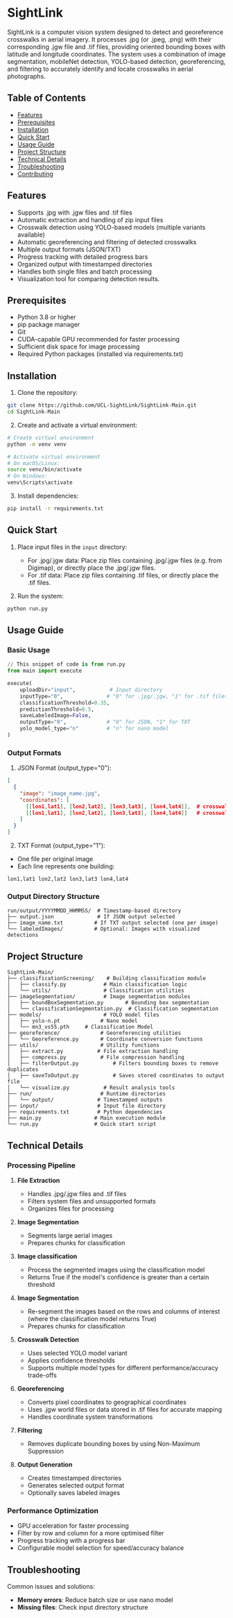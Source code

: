 # SightLink

SightLink is a computer vision system designed to detect and georeference crosswalks in aerial imagery. It processes .jpg (or .jpeg, .png) with their corresponding .jgw file and .tif files, providing oriented bounding boxes with latitude and longitude coordinates. The system uses a combination of image segmentation, mobileNet detection, YOLO-based detection, georeferencing, and filtering to accurately identify and locate crosswalks in aerial photographs.

## Table of Contents

- [Features](#features)
- [Prerequisites](#prerequisites)
- [Installation](#installation)
- [Quick Start](#quick-start)
- [Usage Guide](#usage-guide)
- [Project Structure](#project-structure)
- [Technical Details](#technical-details)
- [Troubleshooting](#troubleshooting)
- [Contributing](#contributing)

## Features

- Supports .jpg with .jgw files and .tif files
- Automatic extraction and handling of zip input files
- Crosswalk detection using YOLO-based models (multiple variants available)
- Automatic georeferencing and filtering of detected crosswalks
- Multiple output formats (JSON/TXT)
- Progress tracking with detailed progress bars
- Organized output with timestamped directories
- Handles both single files and batch processing
- Visualization tool for comparing detection results.

## Prerequisites

- Python 3.8 or higher
- pip package manager
- Git
- CUDA-capable GPU recommended for faster processing
- Sufficient disk space for image processing
- Required Python packages (installed via requirements.txt)

## Installation

1. Clone the repository:

```bash
git clone https://github.com/UCL-SightLink/SightLink-Main.git
cd SightLink-Main
```

2. Create and activate a virtual environment:

```bash
# Create virtual environment
python -m venv venv

# Activate virtual environment
# On macOS/Linux:
source venv/bin/activate
# On Windows:
venv\Scripts\activate
```

3. Install dependencies:

```bash
pip install -r requirements.txt
```

## Quick Start

1. Place input files in the `input` directory:

   - For .jpg/.jgw data: Place zip files containing .jpg/.jgw files (e.g. from Digimap), or directly place the .jpg/.jgw files.
   - For .tif data: Place zip files containing .tif files, or directly place the .tif files.
2. Run the system:

```bash
python run.py
```

## Usage Guide

### Basic Usage

```python
// This snippet of code is from run.py
from main import execute

execute(
    uploadDir="input",           # Input directory
    inputType="0",              # "0" for .jpg/.jgw, "1" for .tif files
    classificationThreshold=0.35,
    predictionThreshold=0.5,
    saveLabeledImage=False,
    outputType="0",             # "0" for JSON, "1" for TXT
    yolo_model_type="n"         # "n" for nano model
)
```

### Output Formats

1. JSON Format (output_type="0"):

```json
[
  {
    "image": "image_name.jpg",
    "coordinates": [
      [[lon1,lat1], [lon2,lat2], [lon3,lat3], [lon4,lat4]],  # crosswalk 1
      [[lon1,lat1], [lon2,lat2], [lon3,lat3], [lon4,lat4]]   # crosswalk 2
    ]
  }
]
```

2. TXT Format (output_type="1"):

- One file per original image
- Each line represents one building:

```
lon1,lat1 lon2,lat2 lon3,lat3 lon4,lat4
```

### Output Directory Structure

```
run/output/YYYYMMDD_HHMMSS/  # Timestamp-based directory
├── output.json              # If JSON output selected
├── image_name.txt          # If TXT output selected (one per image)
└── labeledImages/          # Optional: Images with visualized detections
```

## Project Structure

```
SightLink-Main/
├── classificationScreening/    # Building classification module
│   ├── classify.py            # Main classification logic
│   └── utils/                 # Classification utilities
├── imageSegmentation/         # Image segmentation modules
│   ├── boundBoxSegmentation.py       # Bounding box segmentation
│   └── classificationSegmentation.py  # Classification segmentation
├── models/                    # YOLO model files
│   ├── yolo-n.pt             # Nano model
│   └── mn3_vs55.pth     # Classification Model
├── georeference/             # Georeferencing utilities
│   └── Georeference.py       # Coordinate conversion functions
├── utils/                    # Utility functions
│   ├── extract.py           # File extraction handling
│   ├── compress.py           # File compression handling
│   ├── filterOutput.py           # Filters bounding boxes to remove duplicates
│   ├── saveToOutput.py           # Saves stored coordinates to output file
│   └── visualize.py           # Result analysis tools
├── run/                      # Runtime directories
│   └── output/              # Timestamped outputs
├── input/                   # Input file directory
├── requirements.txt         # Python dependencies
├── main.py                 # Main execution module
└── run.py                  # Quick start script
```

## Technical Details

### Processing Pipeline

1. **File Extraction**

   - Handles .jpg/.jgw files and .tif files
   - Filters system files and unsupported formats
   - Organizes files for processing
2. **Image Segmentation**

   - Segments large aerial images
   - Prepares chunks for classification
3. **Image classification**

   - Process the segmented images using the classification model
   - Returns True if the model's confidence is greater than a certain threshold
4. **Image Segmentation**

   - Re-segment the images based on the rows and columns of interest (where the classification model returns True)
   - Prepares chunks for classification
5. **Crosswalk Detection**

   - Uses selected YOLO model variant
   - Applies confidence thresholds
   - Supports multiple model types for different performance/accuracy trade-offs
6. **Georeferencing**

   - Converts pixel coordinates to geographical coordinates
   - Uses .jgw world files or data stored in .tif files for accurate mapping 
   - Handles coordinate system transformations
7. **Filtering**

   - Removes duplicate bounding boxes by using Non-Maximum Suppression
8. **Output Generation**

   - Creates timestamped directories
   - Generates selected output format
   - Optionally saves labeled images

### Performance Optimization

- GPU acceleration for faster processing
- Filter by row and column for a more optimised filter
- Progress tracking with a progress bar
- Configurable model selection for speed/accuracy balance

## Troubleshooting

Common issues and solutions:

- **Memory errors**: Reduce batch size or use nano model
- **Missing files**: Check input directory structure
